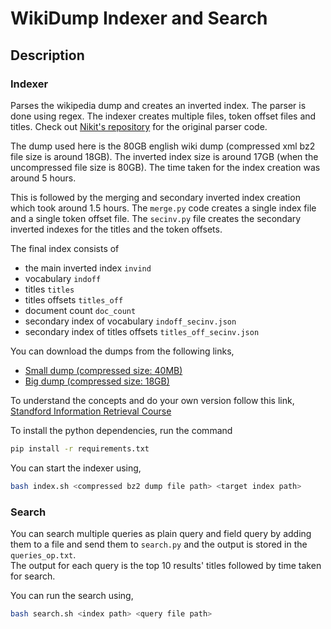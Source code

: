 # WikiDump Indexer and Search  

## Description  

### Indexer  
Parses the wikipedia dump and creates an inverted index. The parser is done using regex. The indexer creates multiple files, token offset files and titles. Check out [Nikit's repository](https://github.com/Nikit-Uppala/Wikipedia-Search-Engine) for the original parser code.  

The dump used here is the 80GB english wiki dump (compressed xml bz2 file size is around 18GB). The inverted index size is around 17GB (when the uncompressed file size is 80GB). The time taken for the index creation was around 5 hours.  

This is followed by the merging and secondary inverted index creation which took around 1.5 hours. The `merge.py` code creates a single index file and a single token offset file. The `secinv.py` file creates the secondary inverted indexes for the titles and the token offsets.  

The final index consists of  
- the main inverted index `invind`
- vocabulary `indoff`
- titles `titles`
- titles offsets `titles_off`
- document count `doc_count`
- secondary index of vocabulary `indoff_secinv.json`
- secondary index of titles offsets `titles_off_secinv.json`

You can download the dumps from the following links,  
- [Small dump (compressed size: 40MB)](https://drive.google.com/file/d/1CD1sBLGkxOb7eybNEFc7yF96cP_plJOn/view?usp=sharing)  
- [Big dump (compressed size: 18GB)](https://dumps.wikimedia.org/enwiki/20210720/enwiki-20210720-pages-articles-multistream.xml.bz2)  

To understand the concepts and do your own version follow this link, [Standford Information Retrieval Course](https://nlp.stanford.edu/IR-book/html/htmledition/contents-1.html)  

To install the python dependencies, run the command  
```bash
pip install -r requirements.txt
```  

You can start the indexer using,
```bash
bash index.sh <compressed bz2 dump file path> <target index path>
```  

### Search  
You can search multiple queries as plain query and field query by adding them to a file and send them to `search.py` and the output is stored in the `queries_op.txt`.  
The output for each query is the top 10 results' titles followed by time taken for search.  

You can run the search using,
```bash
bash search.sh <index path> <query file path>
```  

